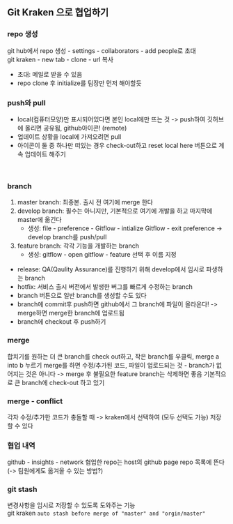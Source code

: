 ## Git Kraken 으로 협업하기 

### repo 생성 
git hub에서 repo 생성 - settings - collaborators - add people로 초대  
git kraken - new tab - clone - url 복사 
-  초대: 메일로 받을 수 있음  
-  repo clone 후 initialize를 팀장만 먼저 해야할듯 
 
### push와 pull
-  local(컴퓨터모양)만 표시되어있다면 본인 local에만 뜨는 것 -> push하여 깃허브에 올리면 공유됨, github아이콘! (remote)
-  업데이트 상황을 local에 가져오려면 pull 
-  아이콘이 둘 중 하나만 떠있는 경우 check-out하고 reset local here 버튼으로 계속 업데이트 해주기 
<br>

### branch 
1.  master branch: 최종본. 출시 전 여기에 merge 한다 
2. develop branch: 필수는 아니지만, 기본적으로 여기에 개발을 하고 마지막에 master에 옮긴다  
    -  생성: file - preference - Gitflow - intialize Gitflow - exit preference -> develop branch를 push/pull 
3.  feature branch: 각각 기능을 개발하는 branch 
     -  생성: gitflow - open gitflow - feature 선택 후 이름 지정 
-  release: QA(Qaulity Assurance)를 진행하기 위해 develop에서 임시로 파생하는 branch  
-  hotfix: 서비스 출시 버전에서 발생한 버그를 빠르게 수정하는 branch 
-  branch 버튼으로 일반 branch를 생성할 수도 있다 
-  branch에 commit후 push하면 github에서 그 branch에 파일이 올라온다! -> merge하면 merge한 branch에 업로드됨
-  branch에 checkout 후 push하기

### merge
합치기를 원하는 더 큰 branch를 check out하고, 작은 branch를 우클릭, merge a into b 누르기 
merge를 하면 수정/추가된 코드, 파일이 업로드되는 것 - branch가 없어지는 것은 아니다 -> merge 후 불필요한 feature branch는 삭제하면 좋음 
기본적으로 큰 branch에 check-out 하고 있기 

### merge - conflict
각자 수정/추가한 코드가 충돌할 때 -> kraken에서 선택하여 (모두 선택도 가능) 저장할 수 있다 

### 협업 내역
github - insights - network
협업한 repo는 host의 github page repo 목록에 뜬다  (-> 팀원에게도 옮겨올 수 있는 방법?)

### git stash  
변경사항을 임시로 저장할 수 있도록 도와주는 기능  
git kraken `auto stash before merge of "master" and "orgin/master"`